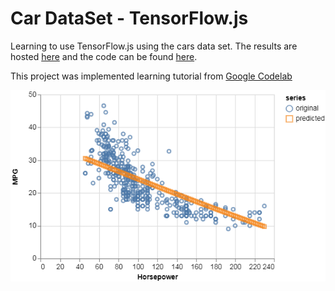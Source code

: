 # Car DataSet - TensorFlow.js

Learning to use TensorFlow.js using the cars data set. The results are hosted [here](https://nirajan-mandal.github.io/Car_DataSet/) and the code can be found [here](https://github.com/nirajan-mandal/Car_DataSet).

This project was implemented learning tutorial from [Google Codelab](https://codelabs.developers.google.com/codelabs/tfjs-training-regression/index.html#0)

![alt text](https://github.com/nirajan-mandal/Car_DataSet/blob/main/prediction.png "Prediction")
